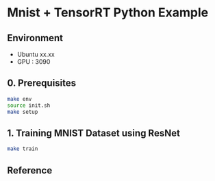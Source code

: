 # Mnist + TensorRT Python Example
## Environment
- Ubuntu xx.xx
- GPU : 3090

## 0. Prerequisites
```bash
make env
source init.sh
make setup
```

## 1. Training MNIST Dataset using ResNet
```bash
make train
```





## Reference
